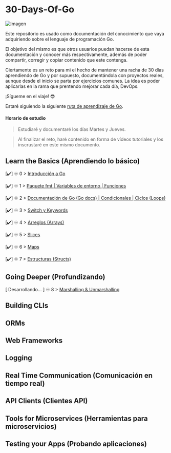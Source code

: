 # 30-Days-Of-Go

![imagen](https://d3nykx067fw7ke.cloudfront.net/pages/estudio/articles/35/Iniciate-en-Go.png)

Este repositorio es usado como documentación del conocimiento que vaya adquiriendo sobre el lenguaje de programación Go.

El objetivo del mismo es que otros usuarios puedan hacerse de esta documentación y conocer más respectivamente, además de poder compartir, corregir y copiar contenido que este contenga.

Ciertamente es un reto para mi el hecho de mantener una racha de 30 días aprendiendo de Go y por supuesto, documentándola con proyectos reales, aunque desde el inicio se parta por ejercicios comunes. La idea es poder aplicarlas en la rama que prentendo mejorar cada día, DevOps.

¡Sígueme en el viaje! 😎

Estaré siguiendo la siguiente [ruta de aprendizaje de Go](https://roadmap.sh/golang).

#### Horario de estudio

> Estudiaré y documentaré los días Martes y Jueves.

> Al finalizar el reto, haré contenido en forma de vídeos tutoriales y los inscrustaré en este mismo documento.

## Learn the Basics (Aprendiendo lo básico)

[✔️] ♾️ 0 > [Introducción a Go](https://github.com/jersonmartinez/30-Days-Of-Go/blob/main/Days/day00.md)

[✔️] ♾️ 1 > [Paquete fmt | Variables de entorno | Funciones](https://github.com/jersonmartinez/30-Days-Of-Go/blob/main/Days/day01.md)

[✔️] ♾️ 2 > [Documentación de Go (Go docs) | Condicionales | Ciclos (Loops)](https://github.com/jersonmartinez/30-Days-Of-Go/blob/main/Days/day02.md)

[✔️] ♾️ 3 > [Switch y Keywords](https://github.com/jersonmartinez/30-Days-Of-Go/blob/main/Days/day03.md)

[✔️] ♾️ 4 > [Arreglos (Arrays)](https://github.com/jersonmartinez/30-Days-Of-Go/blob/main/Days/day04.md)

[✔️] ♾️ 5 > [Slices](https://github.com/jersonmartinez/30-Days-Of-Go/blob/main/Days/day05.md)

[✔️] ♾️ 6 > [Maps](https://github.com/jersonmartinez/30-Days-Of-Go/blob/main/Days/day06.md)

[✔️] ♾️ 7 > [Estructuras (Structs)](https://github.com/jersonmartinez/30-Days-Of-Go/blob/main/Days/day07.md)


## Going Deeper (Profundizando)

[ Desarrollando... ] ♾️ 8 > [Marshalling & Unmarshalling](https://github.com/jersonmartinez/30-Days-Of-Go/blob/main/Days/day08.md)

## Building CLIs

## ORMs

## Web Frameworks

## Logging

## Real Time Communication (Comunicación en tiempo real)

## API Clients (Clientes API)

## Tools for Microservices (Herramientas para microservicios)

## Testing your Apps (Probando aplicaciones)
